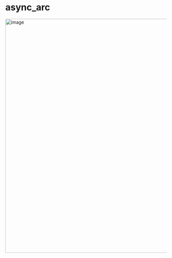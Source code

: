 # async_arc
<img width="731" alt="image" src="https://github.com/OliviaDilan/async_arc/assets/49161794/a2992491-18e3-4e81-994c-d212a72dade6">
